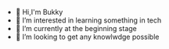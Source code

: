 - 👋 Hi,I'm Bukky
- 👀 I’m interested in learning something in tech
- 🌱 I’m currently at the beginning stage
- 💞️ I’m looking to get any knowlwdge possible
